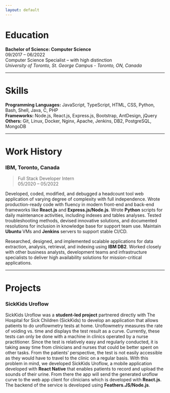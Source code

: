 ```yaml
---
layout: default
---
```

# Education
**Bachelor of Science: Computer Science** <br/>
09/2017 – 06/2022 <br/>
Computer Science Specialist – with high distinction <br/>
_University of Toronto, St. George Campus - Toronto, ON, Canada_ <br/>

* * *

# Skills

**Programming Languages:** JavaScript, TypeScript, HTML, CSS, Python, Bash, Shell, Java, C, PHP <br />
**Frameworks:** Node.js, React.js, Express.js, Bootstrap, AntDesign, jQuery <br />
**Others:** Git, Linux, Docker, Nginx, Apache, Jenkins, DB2, PostgreSQL, MongoDB

* * *

# Work History

### IBM, Toronto, Canada
> Full Stack Developer Intern <br />
> 05/2020 – 05/2022 <br />


Developed, coded, modified, and debugged a headcount tool web application of varying degree of complexity with full 
independence. Wrote production-ready code with fluency in modern front-end and back-end frameworks like **React.js**
and **Express.js/Node.js**. Wrote **Python** scripts for daily maintenance activities, including indexes and tables analyses. Tested troubleshooting methods, devised innovative solutions, and documented resolutions for inclusion in knowledge base for support team use. Maintain **Ubuntu** VMs and **Jenkins** servers to support stable CI/CD.

Researched, designed, and implemented scalable applications for data extraction, analysis, retrieval, and indexing using **IBM DB2**. Worked closely with other business analysts, development teams and infrastructure specialists to deliver high availability solutions for mission-critical applications.

* * *

# Projects

### SickKids Uroflow

SickKids Uroflow was a **student-led project** partnered directly with The Hospital for Sick Children (SickKids) to develop an application that allows patients to do uroflowmetry tests at home. Uroflowmetry measures the rate of voiding vs. time and displays the test result as a curve. Currently, these tests can only be done with a machine in clinics operated by a nurse practitioner. Since the test is relatively easy and regularly conducted, it is taking away time from clinicians and nurses that could be better spent on other tasks. From the patients’ perspective, the test is not easily accessible as they would have to travel to the clinic on a regular basis. With this problem in mind, we developed SickKids Uroflow, a mobile application developed with **React Native** that enables patients to record and upload the sounds of their urine. From there the app will send the generated uroflow curve to the web app client for clinicians which is developed with **React.js**. The backend of the service is developed using **Feathers.JS/Node.js**.
